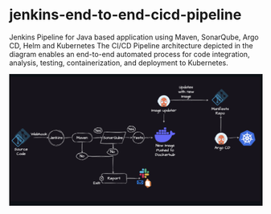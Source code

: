 # jenkins-end-to-end-cicd-pipeline
Jenkins Pipeline for Java based application using Maven, SonarQube, Argo CD, Helm and Kubernetes
The CI/CD Pipeline architecture depicted in the diagram enables an end-to-end automated process for code integration, analysis, testing, containerization, and deployment to Kubernetes.

![CI/CD Pipeline Architecture](cicd.png)